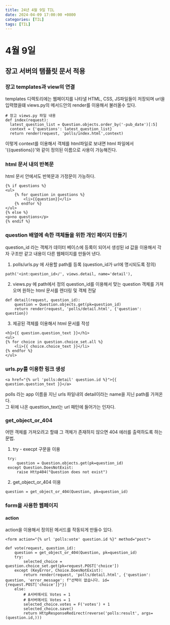 ```yaml
---
title: 24년 4월 9일 TIL
date: 2024-04-09 17:00:00 +0800
categories: [TIL]
tags: [TIL]  
---
```



# 4월 9일
## 장고 서버의 탬플릿 문서 적용
### 장고 templates과 view의 연결
templates 디렉토리에는 웹페이지를 나타낼 HTML, CSS, JS파일들이 저장되며 url을 입력했을떄 views.py의 메서드안의 render를 이용해서 불러올수 있다.
```
# 장고 views.py 파일 내용
def index(request):
  latest_question_list = Question.objects.order_by('-pub_date')[:5]
  context = {'questions': latest_question_list}
  return render(request, 'polls/index.html',context)
```
이렇게 context를 이용해서 객체를 html파일로 보내면 html 파일에서 
'{{questions}}'와 같이 정의된 이름으로 사용이 가능해진다.

### html 문서 내의 반복문
html 문서 안에서도 반복문과 가정문이 가능하다.

```
{% if questions %}
<ul>
    {% for question in questions %}
        <li>{{question}}</li>
    {% endfor %}
</ul>
{% else %}
<p>no questions</p>
{% endif %}
```

### question 배열에 속한 객체들을 위한 개인 페이지 만들기
question_id 라는 객체가 데이터 베이스에 등록이 되어서 생성된 id 값을 이용해서 각자 구조만 같고 내용이 다른 웹페이지를 만들어 낸다.  
1. polls/urls.py 에 사용할 path를 등록 (question_id가 url에 명시되도록 정의)
```
path('<int:question_id>/', views.detail, name='detail'),
```
2. views.py 에 path에서 정의 question_id를 이용해서 맞는 question 객체를 가져오며 원하는 html 문서를 렌더링 및 객체 전달
```
def detail(request, question_id):
    question = Question.objects.get(pk=question_id)
    return render(request, 'polls/detail.html', {'question': question})
```
3. 제공된 객체를 이용해서 html 문서를 작성
```
<h1>{{ question.question_text }}</h1>
<ul>
{% for choice in question.choice_set.all %}
    <li>{{ choice.choice_text }}</li>
{% endfor %}
</ul>
```
### urls.py를 이용한 링크 생성
```
<a href="{% url 'polls:detail' question.id %}">{{ question.question_text }}</a>
```
polls 라는 app 이름을 지닌 urls 파일내의 detail이라는 name을 지닌 path를 가져온다.  
그 뒤에 나온 questtion_text는 url 패턴에 들어가는 인자다.  
### get_object_or_404
어떤 객체를 가져오려고 할떄 그 객체가 존재하지 않으면 404 에러를 출력하도록 하는 문법.  
1. try - execpt 구문을 이용
```
 try:
     question = Question.objects.get(pk=question_id)
 except Question.DoesNotExist:
     raise Http404("Question does not exist")
```
2. get_object_or_404 이용
```
question = get_object_or_404(Question, pk=question_id)
```
### form을 사용한 웹페이지
#### action
action을 이용해서 정의된 메서드를 작동되게 만들수 있다. 
```
<form action="{% url 'polls:vote' question.id %}" method="post">
```
```
def vote(request, question_id):
    question = get_object_or_404(Question, pk=question_id)
    try:
        selected_choice = question.choice_set.get(pk=request.POST['choice'])
    except (KeyError, Choice.DoesNotExist):
        return render(request, 'polls/detail.html', {'question': question, 'error_message': f"선택이 없습니다. id={request.POST['choice']}"})
    else:
        # A서버에서도 Votes = 1
        # B서버에서도 Votes = 1 
        selected_choice.votes = F('votes') + 1
        selected_choice.save()
        return HttpResponseRedirect(reverse('polls:result', args=(question.id,)))
```

